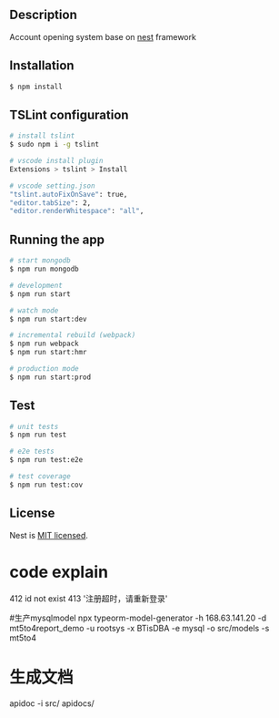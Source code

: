 <!--
 * @Author: tinson.liu
 * @Date: 2020-06-15 11:30:57
 * @LastEditors: tinson.liu
 * @LastEditTime: 2020-07-15 14:24:38
 * @Description: In User Settings Edit
 * @FilePath: /my-trade-system/README.md
--> 

## Description

Account opening system base on [nest](https://github.com/nestjs/nest) framework

## Installation

```bash
$ npm install
```

## TSLint configuration
```bash
# install tslint
$ sudo npm i -g tslint

# vscode install plugin
Extensions > tslint > Install

# vscode setting.json 
"tslint.autoFixOnSave": true,
"editor.tabSize": 2,
"editor.renderWhitespace": "all",
```

## Running the app

```bash
# start mongodb
$ npm run mongodb

# development
$ npm run start

# watch mode
$ npm run start:dev

# incremental rebuild (webpack)
$ npm run webpack
$ npm run start:hmr

# production mode
$ npm run start:prod

```

## Test

```bash
# unit tests
$ npm run test

# e2e tests
$ npm run test:e2e

# test coverage
$ npm run test:cov
```


## License

  Nest is [MIT licensed](LICENSE).

# code explain
412  id not exist
413  '注册超时，请重新登录'

#生产mysqlmodel
npx typeorm-model-generator -h 168.63.141.20 -d mt5to4report_demo -u rootsys -x BTisDBA -e mysql -o src/models -s mt5to4

# 生成文档
apidoc -i src/ apidocs/